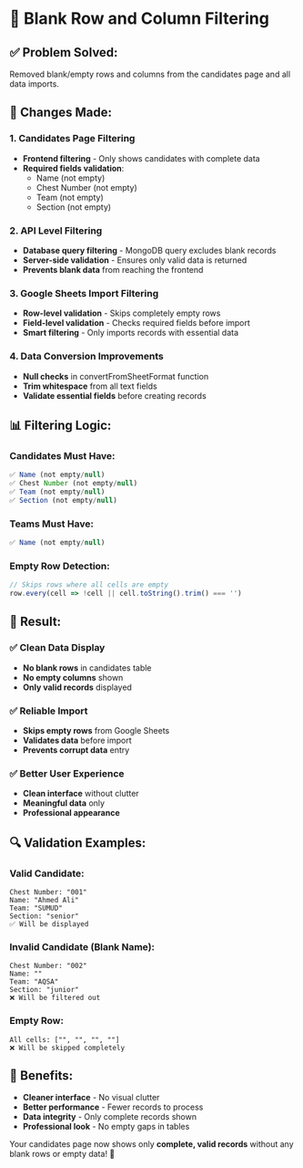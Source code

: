 # 🚫 Blank Row and Column Filtering

## ✅ **Problem Solved:**

Removed blank/empty rows and columns from the candidates page and all data imports.

## 🔧 **Changes Made:**

### **1. Candidates Page Filtering**
- **Frontend filtering** - Only shows candidates with complete data
- **Required fields validation**:
  - Name (not empty)
  - Chest Number (not empty)  
  - Team (not empty)
  - Section (not empty)

### **2. API Level Filtering**
- **Database query filtering** - MongoDB query excludes blank records
- **Server-side validation** - Ensures only valid data is returned
- **Prevents blank data** from reaching the frontend

### **3. Google Sheets Import Filtering**
- **Row-level validation** - Skips completely empty rows
- **Field-level validation** - Checks required fields before import
- **Smart filtering** - Only imports records with essential data

### **4. Data Conversion Improvements**
- **Null checks** in convertFromSheetFormat function
- **Trim whitespace** from all text fields
- **Validate essential fields** before creating records

## 📊 **Filtering Logic:**

### **Candidates Must Have:**
```javascript
✅ Name (not empty/null)
✅ Chest Number (not empty/null)
✅ Team (not empty/null)  
✅ Section (not empty/null)
```

### **Teams Must Have:**
```javascript
✅ Name (not empty/null)
```

### **Empty Row Detection:**
```javascript
// Skips rows where all cells are empty
row.every(cell => !cell || cell.toString().trim() === '')
```

## 🎯 **Result:**

### ✅ **Clean Data Display**
- **No blank rows** in candidates table
- **No empty columns** shown
- **Only valid records** displayed

### ✅ **Reliable Import**
- **Skips empty rows** from Google Sheets
- **Validates data** before import
- **Prevents corrupt data** entry

### ✅ **Better User Experience**
- **Clean interface** without clutter
- **Meaningful data** only
- **Professional appearance**

## 🔍 **Validation Examples:**

### **Valid Candidate:**
```
Chest Number: "001"
Name: "Ahmed Ali"
Team: "SUMUD"
Section: "senior"
✅ Will be displayed
```

### **Invalid Candidate (Blank Name):**
```
Chest Number: "002"
Name: ""
Team: "AQSA"
Section: "junior"
❌ Will be filtered out
```

### **Empty Row:**
```
All cells: ["", "", "", ""]
❌ Will be skipped completely
```

## 🚀 **Benefits:**

- **Cleaner interface** - No visual clutter
- **Better performance** - Fewer records to process
- **Data integrity** - Only complete records shown
- **Professional look** - No empty gaps in tables

Your candidates page now shows only **complete, valid records** without any blank rows or empty data! 🎉